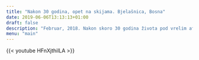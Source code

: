 ```yaml
---
title: "Nakon 30 godina, opet na skijama. Bjelašnica, Bosna"
date: 2019-06-06T13:13:13+01:00
draft: false
description: "Februar, 2018. Nakon skoro 30 godina života pod vrelim afričkim suncem, vratio sam se skijanju. Naravno, Bjelašnica 28km od Sarajeva, Bosna. Ako ne tamo, gde? Kratak video koji je napravila moja supruga."
menu: "main"
---
```


{{< youtube HFnXjthilLA >}}